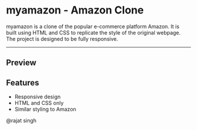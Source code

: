 # myamazon - Amazon Clone

myamazon is a clone of the popular e-commerce platform Amazon. It is built using HTML and CSS to replicate the style of the original webpage. The project is designed to be fully responsive.

---

## Preview

## Features

- Responsive design
- HTML and CSS only
- Similar styling to Amazon

@rajat singh
